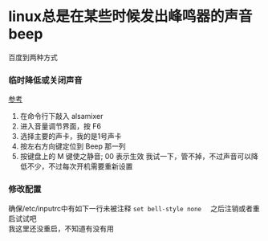 # linux总是在某些时候发出峰鸣器的声音beep

百度到两种方式
### 临时降低或关闭声音
[参考](https://segmentfault.com/q/1010000004123840)
1. 在命令行下敲入 alsamixer
2. 进入音量调节界面，按 F6
3. 选择主要的声卡，我的是1号声卡
4. 按左右方向键定位到 Beep 那一列
5. 按键盘上的 M 键使之静音; 00 表示生效
我试一下，管不掉，不过声音可以降低不少，不过每次开机需要重新设置
### 修改配置
确保/etc/inputrc中有如下一行未被注释
```set bell-style none  ```
之后注销或者重启试试吧<br/>
我这里还没重启，不知道有没有用